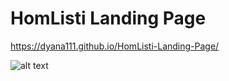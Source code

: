 # HomListi Landing Page
  https://dyana111.github.io/HomListi-Landing-Page/


![alt text](https://github.com/Dyana111/HomListi-Landing-Page/blob/main/screenshot.png)
